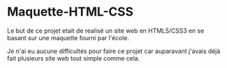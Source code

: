 # Maquette-HTML-CSS

Le but de ce projet etait de realisé un site web en HTML5/CSS3 en se basant sur une maquette fourni par l'école.

Je n'ai eu aucune difficultés pour faire ce projet car auparavant j'avais déjà fait plusieurs site web tout simple comme cela.
